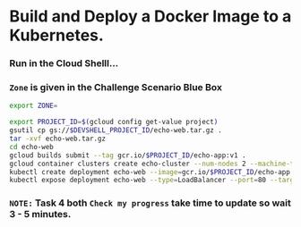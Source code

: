 # Build and Deploy a Docker Image to a Kubernetes.

### Run in the Cloud Shelll...
### `Zone` is given in the Challenge Scenario Blue Box
```bash
export ZONE=
```

```bash
export PROJECT_ID=$(gcloud config get-value project)
gsutil cp gs://$DEVSHELL_PROJECT_ID/echo-web.tar.gz .
tar -xvf echo-web.tar.gz
cd echo-web
gcloud builds submit --tag gcr.io/$PROJECT_ID/echo-app:v1 .
gcloud container clusters create echo-cluster --num-nodes 2 --machine-type e2-standard-2 --zone $ZONE
kubectl create deployment echo-web --image=gcr.io/$PROJECT_ID/echo-app:v1
kubectl expose deployment echo-web --type=LoadBalancer --port=80 --target-port=8000
```
### `NOTE:` Task 4 both `Check my progress` take time to update so wait 3 - 5 minutes.